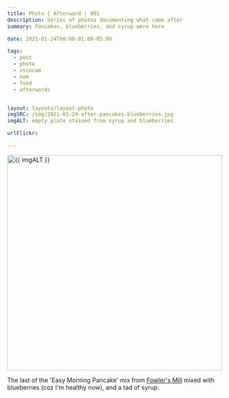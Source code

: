 ```yaml
---
title: Photo | Afterward | 001
description: Series of photos documenting what came after
summary: Pancakes, blueberries, and syrup were here

date: 2021-01-24T00:00:01.00-05:00

tags:
  - post
  - photo
  - vscocam
  - nom
  - food
  - afterwards


layout: layouts/layout-photo
imgSRC: /img/2021-01-24-after-pancakes-blueberries.jpg
imgALT: empty plate stained from syrup and blueberries

urlFlickr:

---
```

<p><img class="u-photo img-polaroid" src="{{ imgSRC }}" alt="{{ imgALT }}" width="500" height="500"></p>

The last of the 'Easy Morning Pancake' mix from [Fowler's Mill](https://fowlermill.com "Cleveland based mill") mixed with blueberries (coz I'm healthy now), and a tad of syrup.


